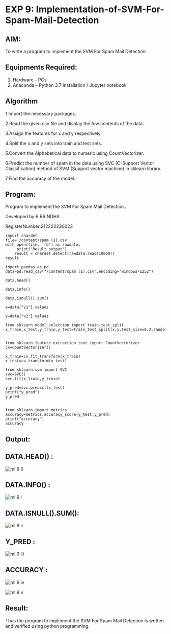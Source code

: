 # EXP 9: Implementation-of-SVM-For-Spam-Mail-Detection

## AIM:
To write a program to implement the SVM For Spam Mail Detection.

## Equipments Required:
1. Hardware – PCs
2. Anaconda – Python 3.7 Installation / Jupyter notebook

## Algorithm

1.Import the necessary packages.
 
2.Read the given csv file and display the few contents of the data.

3.Assign the features for x and y respectively.

4.Split the x and y sets into train and test sets.

5.Convert the Alphabetical data to numeric using CountVectorizer.

6.Predict the number of spam in the data using SVC (C-Support Vector Classification) method of SVM (Support vector machine) in sklearn library.

7.Find the accuracy of the model.
 

## Program:
Program to implement the SVM For Spam Mail Detection..

Developed by:R.BRINDHA

RegisterNumber:212222230023  
```
import chardet
file='/content/spam (1).csv'
with open(file, 'rb') as rawdata:
     print('Result output')
    result = chardet.detect(rawdata.read(10000))
result

import pandas as pd
data=pd.read_csv("/content/spam (1).csv",encoding="windows-1252")

data.head()

data.info()

data.isnull().sum()

x=data["v1"].values

y=data["v2"].values

from sklearn.model_selection import train_test_split
x_train,x_test,y_train,y_test=train_test_split(x,y,test_size=0.2,random_state=0)


from sklearn.feature_extraction.text import CountVectorizer 
cv=CountVectorizer()

x_train=cv.fit_transform(x_train)
x_test=cv.transform(x_test)

from sklearn.svm import SVC
svc=SVC()
svc.fit(x_train,y_train)

y_pred=svc.predict(x_test)
print("y_pred")
y_pred


from sklearn import metrics
accuracy=metrics.accuracy_score(y_test,y_pred)
print("accuracy")
accuracy
```


## Output:
## DATA.HEAD() :
![ml 9 0](https://github.com/Brindha77/Implementation-of-SVM-For-Spam-Mail-Detection/assets/118889143/63a7309d-0412-46ed-8290-77d342199dde)

## DATA.INFO() :
![ml 9 i](https://github.com/Brindha77/Implementation-of-SVM-For-Spam-Mail-Detection/assets/118889143/53442df8-1fbe-4fc7-a2ba-e5b4d9a345b5)

## DATA.ISNULL().SUM():
![ml 9 ii](https://github.com/Brindha77/Implementation-of-SVM-For-Spam-Mail-Detection/assets/118889143/eaab1122-5271-410c-b7df-76e66ba68d49)

## Y_PRED :
![ml 9 iii](https://github.com/Brindha77/Implementation-of-SVM-For-Spam-Mail-Detection/assets/118889143/3ed57365-a128-4ca6-ba1b-d7c7264e05ae)

## ACCURACY :
![ml 9 iv](https://github.com/Brindha77/Implementation-of-SVM-For-Spam-Mail-Detection/assets/118889143/d7a4e10e-bed8-4cbf-8dd0-200a7f85a5c5)

![ml 9 v](https://github.com/Brindha77/Implementation-of-SVM-For-Spam-Mail-Detection/assets/118889143/156c27f2-d718-4206-9621-ab6ed999c0be)

## Result:
Thus the program to implement the SVM For Spam Mail Detection is written and verified using python programming.
